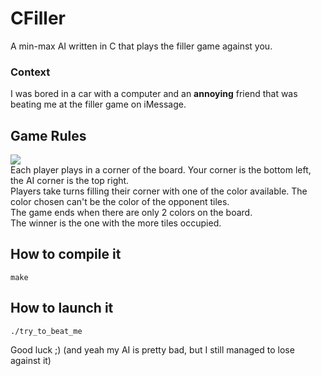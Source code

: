 # CFiller
A min-max AI written in C that plays the filler game against you.
### Context
I was bored in a car with a computer and an **annoying** friend that was beating me at the filler game on iMessage.
## Game Rules
![](https://github.com/Hugola/file_upload/blob/master/CFiller/game.png?raw=true) <br/>
Each player plays in a corner of the board. Your corner is the bottom left, the AI corner is the top right.<br/>
Players take turns filling their corner with one of the color available. The color chosen can't be the color of the opponent tiles.<br/>
The game ends when there are only 2 colors on the board.<br/>
The winner is the one with the more tiles occupied.
## How to compile it
```
make
```
## How to launch it
```
./try_to_beat_me
```
Good luck ;)
(and yeah my AI is pretty bad, but I still managed to lose against it)